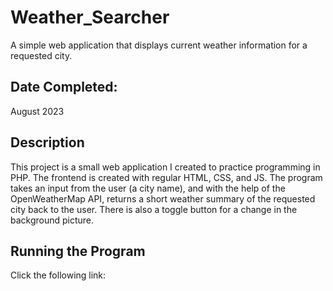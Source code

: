 # Weather_Searcher
A simple web application that displays current weather information for a requested city.

## Date Completed: 
August 2023

## Description
This project is a small web application I created to practice programming in PHP. The frontend is created with regular HTML, CSS, and JS. The program takes an input from the user (a city name), and with the help of the OpenWeatherMap API, returns a short weather summary of the requested city back to the user. There is also a toggle button for a change in the background picture. 

## Running the Program
Click the following link: 
